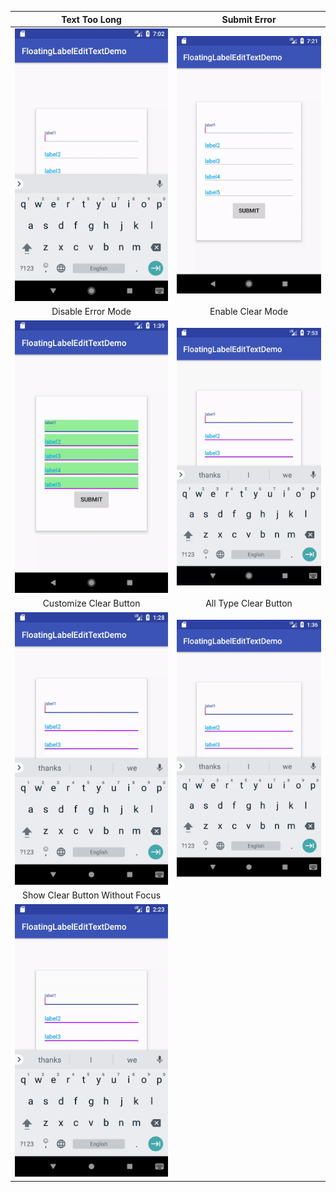 |Text Too Long|Submit Error|
|:---:|:---:|
|![](../art/long_text_demo.gif)|![](../art/submit_error_demo.gif)|
|Disable Error Mode|Enable Clear Mode|
|![](../art/disable_error_demo.gif)|![](../art/clear_mode_demo.gif)|
|Customize Clear Button|All Type Clear Button|
|![](../art/customize_clear_button_demo.gif)|![](../art/all_type_clear_button_demo.gif)|
|Show Clear Button Without Focus||
|![](../art/show_clear_btn_withour_focus_demo.gif)||